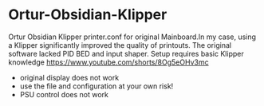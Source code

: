 # Ortur-Obsidian-Klipper
Ortur Obsidian Klipper printer.conf for original Mainboard.In my case, using a Klipper significantly improved the quality of printouts. 
The original software lacked PID BED and input shaper. Setup requires basic Klipper knowledge
https://www.youtube.com/shorts/8Og5eOHv3mc
- original display does not work
- use the file and configuration at your own risk!
- PSU control does not work

